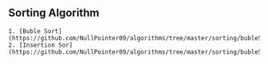 ## Sorting Algorithm

    1. [Buble Sort](https://github.com/NullPointer09/algorithms/tree/master/sorting/bubleSort)
    2. [Insertion Sor](https://github.com/NullPointer09/algorithms/tree/master/sorting/bubleSort)
